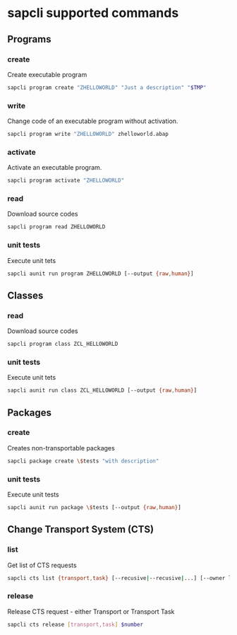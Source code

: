 # sapcli supported commands

## Programs

### create

Create executable program

```bash
sapcli program create "ZHELLOWORLD" "Just a description" "$TMP"
```

### write

Change code of an executable program without activation.

```bash
sapcli program write "ZHELLOWORLD" zhelloworld.abap
```

### activate

Activate an executable program.

```bash
sapcli program activate "ZHELLOWORLD"
```

### read

Download source codes

```bash
sapcli program read ZHELLOWORLD
```

### unit tests

Execute unit tets

```bash
sapcli aunit run program ZHELLOWORLD [--output {raw,human}]
```

## Classes

### read

Download source codes

```bash
sapcli program class ZCL_HELLOWORLD
```

### unit tests

Execute unit tets

```bash
sapcli aunit run class ZCL_HELLOWORLD [--output {raw,human}]
```

## Packages

### create

Creates non-transportable packages

```bash
sapcli package create \$tests "with description"
```

### unit tests

Execute unit tests

```bash
sapcli aunit run package \$tests [--output {raw,human}]
```

## Change Transport System (CTS)

### list

Get list of CTS requests

```bash
sapcli cts list {transport,task} [--recusive|--recusive|...] [--owner login]
```

### release

Release CTS request - either Transport or Transport Task

```bash
sapcli cts release [transport,task] $number
```
